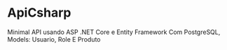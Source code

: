 # ApiCsharp
 Minimal API usando ASP .NET Core e Entity Framework Com PostgreSQL, Models: Usuario, Role E Produto
